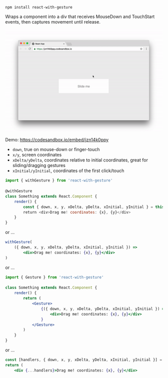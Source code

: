     npm install react-with-gesture
    
Wraps a component into a div that receives MouseDown and TouchStart events, then captures movement until release.

<p align="middle">
  <img src="assets/button.gif" width="600"/>
</p>

Demo: https://codesandbox.io/embed/jzn14k0ppy

* `down`, true on mouse-down or finger-touch
* `x/y`, screen coordinates
* `xDelta/yDelta`, coordinates relative to initial coordinates, great for sliding/dragging gestures
* `xInitial/yInitial`, coordinates of the first click/touch

```jsx
import { withGesture } from 'react-with-gesture'

@withGesture
class Something extends React.Component {
    render() {
        const { down, x, y, xDelta, yDelta, xInitial, yInitial } = this.props
        return <div>Drag me! coordinates: {x}, {y}</div>
    }
}
```

or ...

```jsx
withGesture(
    ({ down, x, y, xDelta, yDelta, xInitial, yInitial }) => 
        <div>Drag me! coordinates: {x}, {y}</div>
)
```

or ...


```jsx
import { Gesture } from 'react-with-gesture'

class Something extends React.Component {
    render() {
        return (
            <Gesture>
                {({ down, x, y, xDelta, yDelta, xInitial, yInitial }) =>
                    <div>Drag me! coordinates: {x}, {y}</div>
                }
            </Gesture>
        )
    }
}
```

or ...

```jsx
const [handlers, { down, x, y, xDelta, yDelta, xInitial, yInitial }] = useGesture()
return (
    <div {...handlers}>Drag me! coordinates: {x}, {y}</div>
```